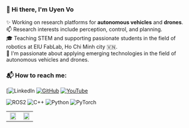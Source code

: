 ### 👋 Hi there, I'm Uyen Vo

✨ Working on research platforms for **autonomous vehicles** and **drones**.  
📫 Research interests include perception, control, and planning.  
🎓 Teaching STEM and supporting passionate students in the field of robotics at EIU FabLab, Ho Chi Minh city 🇻🇳.  
🌱 I'm passionate about applying emerging technologies in the field of autonomous vehicles and drones.

### 📬 How to reach me:

[![LinkedIn](http://linkedin.com/in/eliot-nightray-9b8369379)
[![GitHub](https://img.shields.io/badge/GitHub-000?logo=github)](https://github.com/uyen-vopham)
[![YouTube](https://img.shields.io/badge/YouTube-red?logo=youtube)](https://www.youtube.com/@cavoixanh_ngoicode)

![ROS2](https://img.shields.io/badge/ROS-22314E?style=for-the-badge&logo=ros&logoColor=white)
![C++](https://img.shields.io/badge/C++-00599C?style=for-the-badge&logo=c%2B%2B&logoColor=white)
![Python](https://img.shields.io/badge/Python-3776AB?style=for-the-badge&logo=python&logoColor=white)
![PyTorch](https://img.shields.io/badge/PyTorch-EE4C2C?style=for-the-badge&logo=pytorch&logoColor=white)

<table>
  <tr>
    <td align="center" width="50%">
      <img src="https://github-readme-stats.vercel.app/api/top-langs/?username=uyen-vopham&layout=compact&langs_count=8&theme=default" width="90%" />
    </td>
    <td align="center" width="50%">
      <img src="https://github-readme-stats.vercel.app/api?username=uyen-vopham&show_icons=true&theme=default&count_private=true" width="90%"/>
    </td>
  </tr>
</table>

